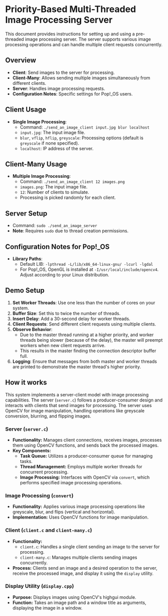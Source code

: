 # Priority-Based Multi-Threaded Image Processing Server

This document provides instructions for setting up and using a pre-threaded image processing server. The server supports various image processing operations and can handle multiple client requests concurrently.

## Overview

- **Client**: Send images to the server for processing.
- **Client-Many**: Allows sending multiple images simultaneously from different clients.
- **Server**: Handles image processing requests.
- **Configuration Notes**: Specific settings for Pop!_OS users.

## Client Usage

- **Single Image Processing**:
  - Command: `./send_an_image_client input.jpg blur localhost`
  - `input.jpg`: The input image file.
  - `blur`, `vflip`, `hflip`, `greyscale`: Processing options (default is `greyscale` if none specified).
  - `localhost`: IP address of the server.

## Client-Many Usage

- **Multiple Image Processing**:
  - Command: `./send_an_image_client 12 images.png`
  - `images.png`: The input image file.
  - `12`: Number of clients to simulate.
  - Processing is picked randomly for each client.

## Server Setup

- Command: `sudo ./send_an_image_server`
- **Note**: Requires `sudo` due to thread creation permissions.

## Configuration Notes for Pop!_OS

- **Library Paths**:
  - Default LIB: `-lpthread -L/lib/x86_64-linux-gnu/ -lcurl -lgdal`
  - For Pop!_OS, OpenGL is installed at `-I/usr/local/include/opencv4`. Adjust according to your Linux distribution.

## Demo Setup

1. **Set Worker Threads**: Use one less than the number of cores on your system.
2. **Buffer Size**: Set this to twice the number of threads.
3. **Insert Delay**: Add a 30-second delay for worker threads.
4. **Client Requests**: Send different client requests using multiple clients.
5. **Observe Behavior**:
   - Due to the master thread running at a higher priority, and worker threads being slower (because of the delay), the master will preempt workers when new client requests arrive.
   - This results in the master finding the connection descriptor buffer full.
6. **Logging**: Ensure that messages from both master and worker threads are printed to demonstrate the master thread's higher priority.

## How it works
This system implements a server-client model with image processing capabilities. The server (`server.c`) follows a producer-consumer design and interacts with clients that send images for processing. The server uses OpenCV for image manipulation, handling operations like greyscale conversion, blurring, and flipping images.

### Server (`server.c`)
- **Functionality:** Manages client connections, receives images, processes them using OpenCV functions, and sends back the processed images.
- **Key Components:**
  - **Task Queue:** Utilizes a producer-consumer queue for managing tasks.
  - **Thread Management:** Employs multiple worker threads for concurrent processing.
  - **Image Processing:** Interfaces with OpenCV via `convert`, which performs specified image processing operations.

### Image Processing (`convert`)
- **Functionality:** Applies various image processing operations like greyscale, blur, and flips (vertical and horizontal).
- **Implementation:** Uses OpenCV functions for image manipulation.

### Client (`client.c` and `client-many.c`)
- **Functionality:** 
  - `client.c`: Handles a single client sending an image to the server for processing.
  - `client-many.c`: Manages multiple clients sending images concurrently.
- **Process:** Clients send an image and a desired operation to the server, receive the processed image, and display it using the `display` utility.

### Display Utility (`display.cpp`)
- **Purpose:** Displays images using OpenCV's highgui module.
- **Function:** Takes an image path and a window title as arguments, displaying the image in a window.
